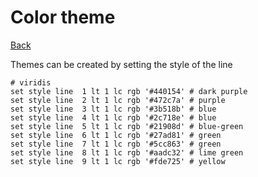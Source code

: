 # Color theme

[Back](../index.md#gnuplot)

Themes can be created by setting the style of the line

```
# viridis
set style line  1 lt 1 lc rgb '#440154' # dark purple
set style line  2 lt 1 lc rgb '#472c7a' # purple
set style line  3 lt 1 lc rgb '#3b518b' # blue
set style line  4 lt 1 lc rgb '#2c718e' # blue
set style line  5 lt 1 lc rgb '#21908d' # blue-green
set style line  6 lt 1 lc rgb '#27ad81' # green
set style line  7 lt 1 lc rgb '#5cc863' # green
set style line  8 lt 1 lc rgb '#aadc32' # lime green
set style line  9 lt 1 lc rgb '#fde725' # yellow
```
